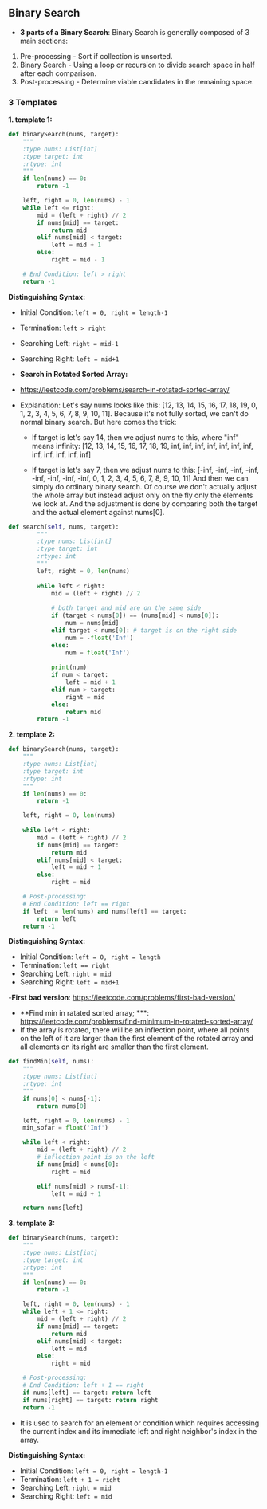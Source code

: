 ## Binary Search
- **3 parts of a Binary Search**:
Binary Search is generally composed of 3 main sections:

1. Pre-processing - Sort if collection is unsorted.
2. Binary Search - Using a loop or recursion to divide search space in half after each comparison.
3. Post-processing - Determine viable candidates in the remaining space.

### 3 Templates
**1. template 1:**
```py
def binarySearch(nums, target):
    """
    :type nums: List[int]
    :type target: int
    :rtype: int
    """
    if len(nums) == 0:
        return -1

    left, right = 0, len(nums) - 1
    while left <= right:
        mid = (left + right) // 2
        if nums[mid] == target:
            return mid
        elif nums[mid] < target:
            left = mid + 1
        else:
            right = mid - 1

    # End Condition: left > right
    return -1
 ```
 **Distinguishing Syntax:**
  - Initial Condition: `left = 0, right = length-1`
  - Termination: `left > right`
  - Searching Left: `right = mid-1`
  - Searching Right: `left = mid+1`
    
    
 - **Search in Rotated Sorted Array:**
 - https://leetcode.com/problems/search-in-rotated-sorted-array/
 - Explanation: Let's say nums looks like this: [12, 13, 14, 15, 16, 17, 18, 19, 0, 1, 2, 3, 4, 5, 6, 7, 8, 9, 10, 11]. Because it's not fully sorted, we can't do normal binary search. But here comes the trick:
    - If target is let's say 14, then we adjust nums to this, where "inf" means infinity: [12, 13, 14, 15, 16, 17, 18, 19, inf, inf, inf, inf, inf, inf, inf, inf, inf, inf, inf, inf]

    - If target is let's say 7, then we adjust nums to this: [-inf, -inf, -inf, -inf, -inf, -inf, -inf, -inf, 0, 1, 2, 3, 4, 5, 6, 7, 8, 9, 10, 11]
And then we can simply do ordinary binary search. 
Of course we don't actually adjust the whole array but instead adjust only on the fly only the elements we look at. And the adjustment is done by comparing both the target and the actual element against nums[0].
```py
def search(self, nums, target):
        """
        :type nums: List[int]
        :type target: int
        :rtype: int
        """
        left, right = 0, len(nums)
        
        while left < right:
            mid = (left + right) // 2
            
            # both target and mid are on the same side
            if (target < nums[0]) == (nums[mid] < nums[0]):
                num = nums[mid]
            elif target < nums[0]: # target is on the right side
                num = -float('Inf')
            else:
                num = float('Inf')
               
            print(num)
            if num < target:
                left = mid + 1
            elif num > target:
                right = mid
            else:
                return mid
        return -1
```

**2. template 2:**
```py
def binarySearch(nums, target):
    """
    :type nums: List[int]
    :type target: int
    :rtype: int
    """
    if len(nums) == 0:
        return -1

    left, right = 0, len(nums)
    
    while left < right:
        mid = (left + right) // 2
        if nums[mid] == target:
            return mid
        elif nums[mid] < target:
            left = mid + 1
        else:
            right = mid

    # Post-processing:
    # End Condition: left == right
    if left != len(nums) and nums[left] == target:
        return left
    return -1

 ```
 **Distinguishing Syntax:**
  - Initial Condition: `left = 0, right = length`
  - Termination: `left == right`
  - Searching Left: `right = mid`
  - Searching Right: `left = mid+1`

-**First bad version**: https://leetcode.com/problems/first-bad-version/

- **Find min in ratated sorted array; ***: https://leetcode.com/problems/find-minimum-in-rotated-sorted-array/
- If the array is rotated, there will be an inflection point, where all points on the left of it are larger than the first element of the rotated array and all elements on its right are smaller than the first element.
```py
def findMin(self, nums):
    """
    :type nums: List[int]
    :rtype: int
    """
    if nums[0] < nums[-1]:
        return nums[0]

    left, right = 0, len(nums) - 1
    min_sofar = float('Inf')

    while left < right:
        mid = (left + right) // 2
        # inflection point is on the left
        if nums[mid] < nums[0]:
            right = mid

        elif nums[mid] > nums[-1]:
            left = mid + 1

    return nums[left]
```

**3. template 3:**
```py
def binarySearch(nums, target):
    """
    :type nums: List[int]
    :type target: int
    :rtype: int
    """
    if len(nums) == 0:
        return -1

    left, right = 0, len(nums) - 1
    while left + 1 <= right:
        mid = (left + right) // 2
        if nums[mid] == target:
            return mid
        elif nums[mid] < target:
            left = mid
        else:
            right = mid

    # Post-processing:
    # End Condition: left + 1 == right
    if nums[left] == target: return left
    if nums[right] == target: return right
    return -1
 ```
 -  It is used to search for an element or condition which requires accessing the current index and its immediate left and right neighbor's index in the array.
 
 **Distinguishing Syntax:**
  - Initial Condition: `left = 0, right = length-1`
  - Termination: `left + 1 = right`
  - Searching Left: `right = mid`
  - Searching Right: `left = mid`

